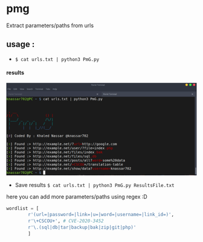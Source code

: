 # pmg
Extract parameters/paths from urls


## usage :
* `$ cat urls.txt | python3 PmG.py`
#### results

<img src='src/image.png'>


* Save results
 `$ cat urls.txt | python3 PmG.py ResultsFile.txt`

here you can add more parameters/paths using regex :D

```python
wordlist = [
        r'(url=|password=|link=|u=|word=|username=|link_id=)',
        r'\+CSCOU+', # CVE-2020-3452
        r'\.(sql|db|tar|backup|bak|zip|git|php)'
        ]

```

